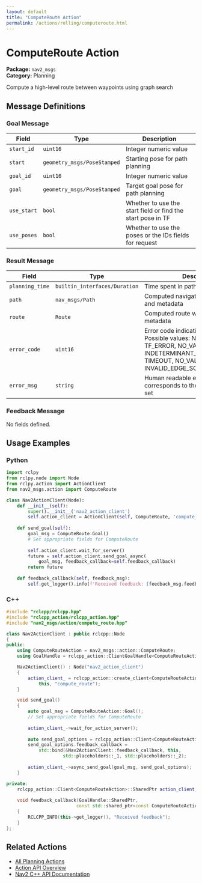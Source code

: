 ```yaml
---
layout: default
title: "ComputeRoute Action"
permalink: /actions/rolling/computeroute.html
---
```


# ComputeRoute Action

**Package:** `nav2_msgs`  
**Category:** Planning

Compute a high-level route between waypoints using graph search

## Message Definitions

### Goal Message

| Field | Type | Description |
|-------|------|-------------|
| `start_id` | `uint16` | Integer numeric value |
| `start` | `geometry_msgs/PoseStamped` | Starting pose for path planning |
| `goal_id` | `uint16` | Integer numeric value |
| `goal` | `geometry_msgs/PoseStamped` | Target goal pose for path planning |
| `use_start` | `bool` | Whether to use the start field or find the start pose in TF |
| `use_poses` | `bool` | Whether to use the poses or the IDs fields for request |


### Result Message

| Field | Type | Description |
|-------|------|-------------|
| `planning_time` | `builtin_interfaces/Duration` | Time spent in path planning phase |
| `path` | `nav_msgs/Path` | Computed navigation path with poses and metadata |
| `route` | `Route` | Computed route with waypoints and metadata |
| `error_code` | `uint16` | Error code indicating the result status. Possible values: NONE, UNKNOWN, TF_ERROR, NO_VALID_GRAPH, INDETERMINANT_NODES_ON_GRAPH, TIMEOUT, NO_VALID_ROUTE, INVALID_EDGE_SCORER_USE|
| `error_msg` | `string` | Human readable error message that corresponds to the error code, when set|


### Feedback Message

No fields defined.


## Usage Examples

### Python

```python
import rclpy
from rclpy.node import Node
from rclpy.action import ActionClient
from nav2_msgs.action import ComputeRoute

class Nav2ActionClient(Node):
    def __init__(self):
        super().__init__('nav2_action_client')
        self.action_client = ActionClient(self, ComputeRoute, 'compute_route')
        
    def send_goal(self):
        goal_msg = ComputeRoute.Goal()
        # Set appropriate fields for ComputeRoute
        
        self.action_client.wait_for_server()
        future = self.action_client.send_goal_async(
            goal_msg, feedback_callback=self.feedback_callback)
        return future
        
    def feedback_callback(self, feedback_msg):
        self.get_logger().info(f'Received feedback: {feedback_msg.feedback}')
```

### C++

```cpp
#include "rclcpp/rclcpp.hpp"
#include "rclcpp_action/rclcpp_action.hpp"
#include "nav2_msgs/action/compute_route.hpp"

class Nav2ActionClient : public rclcpp::Node
{
public:
    using ComputeRouteAction = nav2_msgs::action::ComputeRoute;
    using GoalHandle = rclcpp_action::ClientGoalHandle<ComputeRouteAction>;

    Nav2ActionClient() : Node("nav2_action_client")
    {
        action_client_ = rclcpp_action::create_client<ComputeRouteAction>(
            this, "compute_route");
    }

    void send_goal()
    {
        auto goal_msg = ComputeRouteAction::Goal();
        // Set appropriate fields for ComputeRoute
        
        action_client_->wait_for_action_server();
        
        auto send_goal_options = rclcpp_action::Client<ComputeRouteAction>::SendGoalOptions();
        send_goal_options.feedback_callback = 
            std::bind(&Nav2ActionClient::feedback_callback, this, 
                     std::placeholders::_1, std::placeholders::_2);
        
        action_client_->async_send_goal(goal_msg, send_goal_options);
    }

private:
    rclcpp_action::Client<ComputeRouteAction>::SharedPtr action_client_;
    
    void feedback_callback(GoalHandle::SharedPtr, 
                          const std::shared_ptr<const ComputeRouteAction::Feedback> feedback)
    {
        RCLCPP_INFO(this->get_logger(), "Received feedback");
    }
};
```

## Related Actions

- [All Planning Actions](/rolling/actions/index.html#planning)
- [Action API Overview](/rolling/actions/index.html)
- [Nav2 C++ API Documentation](/rolling/html/index.html)
